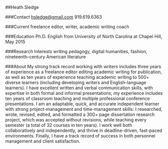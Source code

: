 ##Heath Sledge
 
###Contact 
hsledge@gmail.com
919.619.6363

###Current 
freelance editor, writer, academic writing coach

###Education 
Ph.D. English from University of North Carolina at Chapel Hill, May 2015

###Research Interests 
writing pedagogy, digital humanities, fashion, nineteenth-century American literature 

###About
My strong track record working with writers includes three years of experience as a freelance editor editing academic writing for publication, as well as ten years of experience teaching academic writing to 500+ diverse learners (including developing writers and English-language learners). I have excellent written and verbal communication skills, with expertise in both formal and informal presentations; my experience includes ten years of classroom teaching and multiple professional conference presentations. I am an adaptable, quick, and accurate independent learner with strong project-management and time-management skills: I researched, wrote, revised, edited, and formatted a 300+ page dissertation research project, which was accepted without revisions, while teaching every semester (a total of 32 courses in ten years). I work well both collaboratively and independently, and thrive in deadline-driven, fast-paced environments. Finally, I have a track record of success in both personnel management and client satisfaction. 

